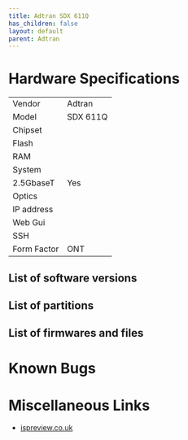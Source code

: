 ```yaml
---
title: Adtran SDX 611Q
has_children: false
layout: default
parent: Adtran
---
```


# Hardware Specifications

|             |          |
| ----------- | -------- |
| Vendor      | Adtran   |
| Model       | SDX 611Q |
| Chipset     |          |
| Flash       |          |
| RAM         |          |
| System      |          |
| 2.5GbaseT   | Yes      |
| Optics      |          |
| IP address  |          |
| Web Gui     |          |
| SSH         |          |
| Form Factor | ONT      |


## List of software versions
## List of partitions
## List of firmwares and files
# Known Bugs
# Miscellaneous Links

* [ispreview.co.uk](https://www.ispreview.co.uk/index.php/2022/09/pictured-openreachs-future-2-5gbps-ont-for-fttp-broadband.html)


